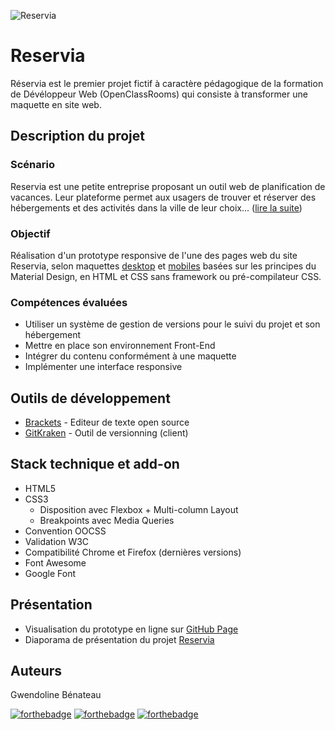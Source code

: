 ![Reservia](https://github.com/GwendolineBENATEAU/GwendolineBenateau_2_23122020_Reservia/blob/master/doc/Pr%C3%A9sentation%20projet%202.jpg)


# Reservia
Réservia est le premier projet fictif à caractère pédagogique de la formation de Dévéloppeur Web (OpenClassRooms) qui consiste à transformer une maquette en site web.


## Description du projet
### Scénario
Reservia est une petite entreprise proposant un outil web de planification de vacances. Leur plateforme permet aux usagers de trouver et réserver des hébergements et des activités dans la ville de leur choix... ([lire la suite](https://github.com/GwendolineBENATEAU/GwendolineBenateau_2_23122020/blob/master/doc/DW_Projet1_OpenClassrooms.pdf))

### Objectif
Réalisation d'un prototype responsive de l'une des pages web du site Reservia, selon maquettes [desktop](https://github.com/GwendolineBENATEAU/GwendolineBenateau_2_23122020/blob/master/doc/maquettes_desktop.png) et [mobiles](https://github.com/GwendolineBENATEAU/GwendolineBenateau_2_23122020/blob/master/doc/maquette_iphone8.png) basées sur les principes du Material Design, en HTML et CSS sans framework ou pré-compilateur CSS.

### Compétences évaluées
- Utiliser un système de gestion de versions pour le suivi du projet et son hébergement
- Mettre en place son environnement Front-End
- Intégrer du contenu conformément à une maquette
- Implémenter une interface responsive


## Outils de développement
- [Brackets](https://brackets.io/) - Editeur de texte open source
- [GitKraken](https://www.gitkraken.com/) - Outil de versionning (client)

## Stack technique et add-on
- HTML5
- CSS3
    - Disposition avec Flexbox + Multi-column Layout
    - Breakpoints avec Media Queries
- Convention OOCSS
- Validation W3C
- Compatibilité Chrome et Firefox (dernières versions)
- Font Awesome 
- Google Font

## Présentation
- Visualisation du prototype en ligne sur [GitHub Page](https://gwendolinebenateau.github.io/GwendolineBenateau_2_23122020_Reservia/)
- Diaporama de présentation du projet [Reservia](https://www.canva.com/design/DAEUuQVDajs/yBXliDr-x9TNP3d36TNQZw/view?utm_content=DAEUuQVDajs&utm_campaign=designshare&utm_medium=link&utm_source=viewer)

## Auteurs
Gwendoline Bénateau

[![forthebadge](https://img.shields.io/badge/GitHub-100000?style=for-the-badge&logo=github&logoColor=white)](https://github.com/GwendolineBENATEAU) [![forthebadge](https://img.shields.io/badge/Instagram-E4405F?style=for-the-badge&logo=instagram&logoColor=white)](https://www.instagram.com/web_doline/) [![forthebadge](https://img.shields.io/badge/LinkedIn-0077B5?style=for-the-badge&logo=linkedin&logoColor=white)](https://www.linkedin.com/in/gwendoline-benateau-18986412b/)
